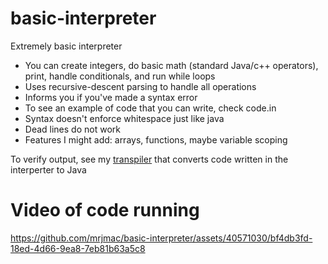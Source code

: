 # basic-interpreter

Extremely basic interpreter

- You can create integers, do basic math (standard Java/c++ operators), print, handle conditionals, and run while loops
- Uses recursive-descent parsing to handle all operations
- Informs you if you've made a syntax error
- To see an example of code that you can write, check code.in
- Syntax doesn't enforce whitespace just like java
- Dead lines do not work
- Features I might add: arrays, functions, maybe variable scoping

To verify output, see my [transpiler](https://github.com/mrjmac/transpiler) that converts code written in the interperter to Java

# Video of code running

https://github.com/mrjmac/basic-interpreter/assets/40571030/bf4db3fd-18ed-4d66-9ea8-7eb81b63a5c8

